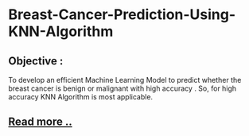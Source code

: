 # Breast-Cancer-Prediction-Using-KNN-Algorithm
## Objective :
To develop an efficient Machine Learning Model to predict whether the breast cancer is benign or malignant with high accuracy . So, for high accuracy KNN Algorithm is most applicable.
## [Read more ..]()
